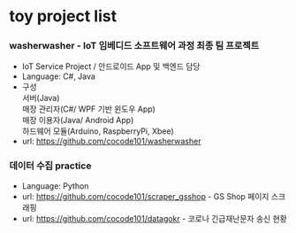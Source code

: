 # toy project list
### washerwasher - IoT 임베디드 소프트웨어 과정 최종 팀 프로젝트
* IoT Service Project / 안드로이드 App 및 백엔드 담당
* Language: C#, Java
* 구성  <br>
        서버(Java) <br>
        매장 관리자(C#/ WPF 기반 윈도우 App) <br>
        매장 이용자(Java/ Android App) <br>
        하드웨어 모듈(Arduino, RaspberryPi, Xbee) <br>
* url: https://github.com/cocode101/washerwasher

### 데이터 수집 practice
* Language: Python
* url: https://github.com/cocode101/scraper_gsshop - GS Shop 페이지 스크래핑
* url: https://github.com/cocode101/datagokr - 코로나 긴급재난문자 송신 현황 
